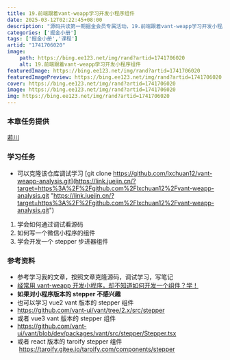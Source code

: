 ```yaml
---
title: 19.前端跟着vant-weapp学习开发小程序组件
date: 2025-03-12T02:22:45+08:00
description: "源码共读第一期掘金会员专属活动，19.前端跟着vant-weapp学习开发小程序组件"
categories: ['掘金小册']
tags: ['掘金小册','课程']
artid: "1741706020"
image:
    path: https://bing.ee123.net/img/rand?artid=1741706020
    alt: 19.前端跟着vant-weapp学习开发小程序组件
featuredImage: https://bing.ee123.net/img/rand?artid=1741706020
featuredImagePreview: https://bing.ee123.net/img/rand?artid=1741706020
cover: https://bing.ee123.net/img/rand?artid=1741706020
image: https://bing.ee123.net/img/rand?artid=1741706020
img: https://bing.ee123.net/img/rand?artid=1741706020
---
```


### 本章任务提供
[若川](https://juejin.cn/user/1415826704971918)

### 学习任务

-   可以克隆该仓库调试学习 [git clone https://github.com/lxchuan12/vant-weapp-analysis.git](https://link.juejin.cn/?target=https%3A%2F%2Fgithub.com%2Flxchuan12%2Fvant-weapp-analysis.git "https://link.juejin.cn/?target=https%3A%2F%2Fgithub.com%2Flxchuan12%2Fvant-weapp-analysis.git")

1.  学会如何通过调试看源码
1.  如何写一个微信小程序的组件
1.  学会开发一个 stepper 步进器组件

### 参考资料

-   参考学习我的文章，按照文章克隆源码，调试学习，写笔记
-   [经常用 vant-weapp 开发小程序，却不知道如何开发一个组件？学！](https://juejin.cn/post/7126545101228081188)
-   **如果对小程序版本的 stepper 不感兴趣**
-   也可以学习 vue2 vant 版本的 stepper 组件
-   <https://github.com/vant-ui/vant/tree/2.x/src/stepper>
-   或者 vue3 vant 版本的 stepper 组件
-   <https://github.com/vant-ui/vant/blob/dev/packages/vant/src/stepper/Stepper.tsx>
-   或者 react 版本的 taroify stepper 组件  <https://taroify.gitee.io/taroify.com/components/stepper>
